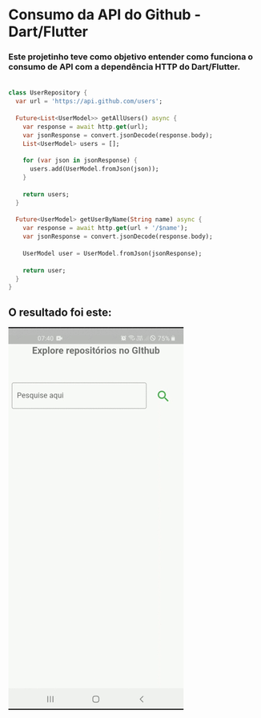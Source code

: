 # Consumo da API do Github - Dart/Flutter

### Este projetinho teve como objetivo entender como funciona o consumo de API com a dependência HTTP do Dart/Flutter.


```dart

class UserRepository {
  var url = 'https://api.github.com/users';

  Future<List<UserModel>> getAllUsers() async {
    var response = await http.get(url);
    var jsonResponse = convert.jsonDecode(response.body);
    List<UserModel> users = [];

    for (var json in jsonResponse) {
      users.add(UserModel.fromJson(json));
    }

    return users;
  }

  Future<UserModel> getUserByName(String name) async {
    var response = await http.get(url + '/$name');
    var jsonResponse = convert.jsonDecode(response.body);

    UserModel user = UserModel.fromJson(jsonResponse);

    return user;
  }
}

```

## O resultado foi este:

![Alt Text](gif/apresentacao.gif)